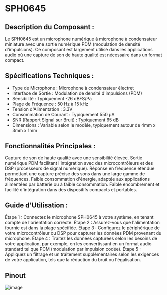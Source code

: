 # SPH0645

## Description du Composant :
Le SPH0645 est un microphone numérique à microphone à condensateur miniature avec une sortie numérique PDM (modulation de densité d'impulsions). Ce composant est largement utilisé dans les applications audio où une capture de son de haute qualité est nécessaire dans un format compact.

## Spécifications Techniques :
- Type de Microphone : Microphone à condensateur électret
- Interface de Sortie : Modulation de densité d'impulsions (PDM)
- Sensibilité : Typiquement -26 dBFS/Pa
- Plage de Fréquence : 50 Hz à 15 kHz
- Tension d'Alimentation : 3.3V
- Consommation de Courant : Typiquement 550 µA
- SNR (Rapport Signal sur Bruit) : Typiquement 65 dB
- Dimensions : Variable selon le modèle, typiquement autour de 4mm x 3mm x 1mm

## Fonctionnalités Principales :
Capture de son de haute qualité avec une sensibilité élevée.
Sortie numérique PDM facilitant l'intégration avec des microcontrôleurs et des DSP (processeurs de signal numérique).
Réponse en fréquence étendue permettant une capture précise des sons dans une large gamme de fréquences.
Faible consommation d'énergie, adaptée aux applications alimentées par batterie ou à faible consommation.
Faible encombrement et facilité d'intégration dans des dispositifs compacts et portables.

## Guide d'Utilisation :
Étape 1 : Connectez le microphone SPH0645 à votre système, en tenant compte de l'orientation correcte.
Étape 2 : Assurez-vous que l'alimentation fournie est dans la plage spécifiée.
Étape 3 : Configurez le périphérique de votre microcontrôleur ou DSP pour capturer les données PDM provenant du microphone.
Étape 4 : Traitez les données capturées selon les besoins de votre application, par exemple, en les convertissant en un format audio standard tel que PCM (modulation par impulsion codée).
Étape 5 : Appliquez un filtrage et un traitement supplémentaires selon les exigences de votre application, tels que la réduction du bruit ou l'égalisation.

## Pinout

![image](https://tutorials.probots.co.in/wp-content/uploads/2022/05/I2S-ESP32-SPH0645_Steckplatine-1.png)